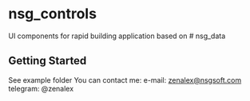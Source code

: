 # nsg_controls

UI components for rapid building application based on # nsg_data

## Getting Started

See example folder
You can contact me:
e-mail: zenalex@nsgsoft.com
telegram: @zenalex
